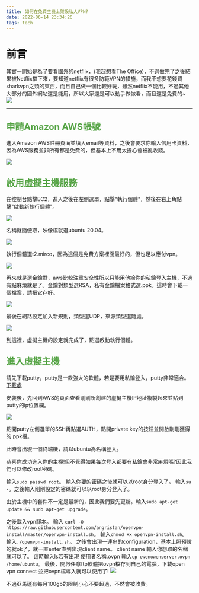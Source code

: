 ```yaml
---
title: 如何在免費主機上架設私人VPN?
date: 2022-06-14 23:34:26
tags: tech
---
```

# 前言
其實一開始是為了要看國外的netflix，(我超想看The Office)，不過做完了之後結果被Netflix擋下來，要知道netflix有很多防範VPN的措施，而我不想要花錢買sharkvpn之類的東西，而且自己做一個比較好玩，雖然netflix不能用，不過其他大部分的國外網站還是能用，所以大家還是可以動手做做看，而且還是免費的~
![](math.jpg)

---
<h2><font size="5" color=#58a548>申請Amazon AWS帳號</font></h2>
進入Amazon AWS註冊頁面並填入email等資料，之後會要求你輸入信用卡資料，因為AWS服務並非所有都是免費的，但基本上不用太擔心會被亂收錢。

![](register.png)

<h2><font size="5" color=#58a548>啟用虛擬主機服務</font></h2>
在控制台點擊EC2，進入之後在左側選單，點擊"執行個體"，然後在右上角點擊"啟動新執行個體"。

![](EC2.png)

名稱就隨便取，映像檔就選ubuntu 20.04。

![](ubuntu_image.png)

執行個體選t2.mirco，因為這個是免費方案裡面最好的，但也足以應付vpn。

![](t2micro.png)

再來就是選金鑰對，aws比較注重安全性所以只能用他給你的私鑰登入主機，不過有點麻煩就是了。金鑰對類型選RSA，私有金鑰檔案格式選.ppk。這時會下載一個檔案，請把它存好。

![](key_generate.png)

最後在網路設定加入新規則，類型選UDP，來源類型選隨處。

![](rules.png)

到這裡，虛擬主機的設定就完成了，點選啟動執行個體。

<h2><font size="5" color=#58a548>進入虛擬主機</font></h2>

請先下載putty，putty是一款強大的軟體，若是要用私鑰登入，putty非常適合。
[下載處](https://www.chiark.greenend.org.uk/~sgtatham/putty/latest.html)

安裝後，先回到AWS的頁面查看剛剛所創建的虛擬主機IP地址複製起來並貼到putty的ip位置欄。

![](ipv4.png)

點開putty左側選單的SSH再點選AUTH，點開private key的按鈕並開啟剛剛獲得的.ppk檔。

此時會出現一個終端機，請以ubuntu為名稱登入。

恭喜你成功進入你的主機!但不覺得如果每次登入都要有私鑰會非常麻煩嗎?因此我們可以修改root密碼。

輸入``` sudo passwd root ```。
輸入你要的密碼之後就可以以root身分登入了。
輸入``` su - ```。之後輸入剛剛設定的密碼就可以以root身分登入了。

由於主機中的套件不一定是最新的，因此我們要先更新。輸入```sudo apt-get update && sudo apt-get upgrade```。

之後載入vpn腳本。
輸入 ```curl -O https://raw.githubusercontent.com/angristan/openvpn-install/master/openvpn-install.sh```。
輸入```chmod +x openvpn-install.sh```。
輸入```./openvpn-install.sh```。
之後會出現一連串的configuration，基本上照預設的就ok了，就一直enter直到出現client name。
client name 輸入你想取的名稱就可以了。
這時輸入ls若有出現 使用者名稱.ovpn 
輸入```cp owenowenserver.ovpn /home/ubuntu```。
最後，開啟任意ftp軟體把ovpn檔存到自己的電腦，下載open vpn connect 並把ovpn檔導入就可以使用了!
![](vpn.png)

不過亞馬遜有每月100gb的限制小心不要超過，不然會被收費。
